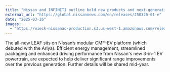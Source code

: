 ```yaml
---
title: "Nissan and INFINITI outline bold new products and next-generation technologies to excite customers around the world"
external_url: "https://global.nissannews.com/en/releases/250326-01-e"
date: "2025-03-26"
images:
  - "https://wieck-nissanao-production.s3.us-west-1.amazonaws.com/releaseInlineImages/e555a374a3d941ffd93c497a90e0c8d893e79ea3"
---
```


The all-new LEAF sits on Nissan’s modular CMF-EV platform (which debuted with the Ariya). Efficient energy management, streamlined packaging and enhanced driving performance from Nissan's new 3-in-1 EV powertrain, are expected to help deliver significant range improvements over the previous generation. Further details will be shared mid-year.